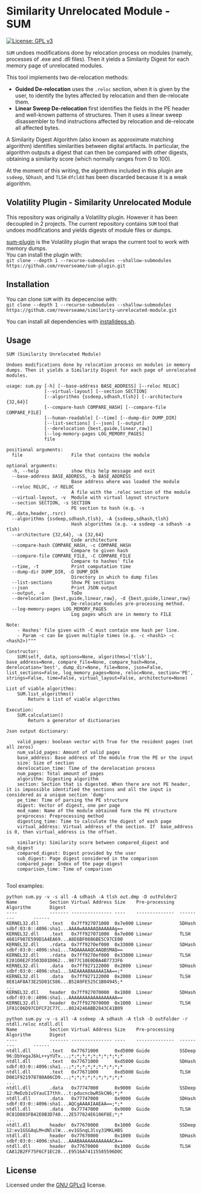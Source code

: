 # Similarity Unrelocated Module - SUM

[![License: GPL v3](https://img.shields.io/badge/License-GPLv3-blue.svg)](https://www.gnu.org/licenses/gpl-3.0)

`SUM` undoes modifications done by relocation process on modules (namely, processes of .exe and .dll files). Then it yields a Similarity Digest for each memory page of unrelocated modules.

This tool implements two de-relocation methods: 
- **Guided De-relocation** uses the `.reloc` section, when it is given by the user, to identify the bytes affected by relocation and then de-relocate them.
- **Linear Sweep De-relocation** first identifies the fields in the PE header and well-known patterns of structures. Then it uses a linear sweep disassembler to find instructions affected by relocation and de-relocate all affected bytes.

A Similarity Digest Algorithm (also known as approximate matching algorithm) identifies similarities between digital artifacts. In particular, the algorithm outputs a digest that can then be compared with other digests, obtaining a similarity score (which normally ranges from 0 to 100).

At the moment of this writing, the algorithms included in this plugin are `ssdeep`, `SDhash`, and `TLSH`
`dfcldd` has been discarded because it is a weak algorithm.

## Volatility Plugin - Similarity Unrelocated Module

This repository was originally a Volatility plugin. However it has been decoupled in 2 projects. The current repository contains `SUM` tool that undoes modifications and yields digests of module files or dumps.

[sum-plugin](https://github.com/reverseame/sum-plugin) is the Volatility plugin that wraps the current tool to work with memory dumps.\
You can install the plugin with:\
`git clone --depth 1 --recurse-submodules --shallow-submodules https://github.com/reverseame/sum-plugin.git`

## Installation

You can clone `SUM` with its depecencise with:\
`git clone --depth 1 --recurse-submodules --shallow-submodules https://github.com/reverseame/similarity-unrelocated-module.git`

You can install all dependencies with [installdeps.sh](installdeps.sh).

## Usage

```
SUM (Similarity Unrelocated Module)

Undoes modifications done by relocation process on modules in memory dumps. Then it yields a Similarity Digest for each page of unrelocated modules.

usage: sum.py [-h] [--base-address BASE_ADDRESS] [--reloc RELOC]
              [--virtual-layout] [--section SECTION]
              [--algorithms {ssdeep,sdhash,tlsh}] [--architecture {32,64}]
              [--compare-hash COMPARE_HASH] [--compare-file COMPARE_FILE]
              [--human-readable] [--time] [--dump-dir DUMP_DIR]
              [--list-sections] [--json] [--output]
              [--derelocation {best,guide,linear,raw}]
              [--log-memory-pages LOG_MEMORY_PAGES]
              file

positional arguments:
  file                  File that contains the module

optional arguments:
  -h, --help            show this help message and exit
  --base-address BASE_ADDRESS, -b BASE_ADDRESS
                        Base address where was loaded the module
  --reloc RELOC, -r RELOC
                        A file with the .reloc section of the module
  --virtual-layout, -v  Module with virtual layout structure
  --section SECTION, -s SECTION
                        PE section to hash (e.g. -s PE,.data,header,.rsrc)
  --algorithms {ssdeep,sdhash,tlsh}, -A {ssdeep,sdhash,tlsh}
                        Hash algorithms (e.g. -a ssdeep -a sdhash -a tlsh)
  --architecture {32,64}, -a {32,64}
                        Code architecture
  --compare-hash COMPARE_HASH, -c COMPARE_HASH
                        Compare to given hash
  --compare-file COMPARE_FILE, -C COMPARE_FILE
                        Compare to hashes' file
  --time, -t            Print computation time
  --dump-dir DUMP_DIR, -D DUMP_DIR
                        Directory in which to dump files
  --list-sections       Show PE sections
  --json                Print JSON output
  --output, -o          ToDo
  --derelocation {best,guide,linear,raw}, -d {best,guide,linear,raw}
                        De-relocate modules pre-processing method.
  --log-memory-pages LOG_MEMORY_PAGES
                        Log pages which are in memory to FILE

Note:
    - Hashes' file given with -C must contain one hash per line.
    - Param -c can be given multiple times (e.g. -c <hash1> -c <hash2>)"""

Constructor:
    SUM(self, data, options=None, algorithms=['tlsh'], base_address=None, compare_file=None, compare_hash=None, derelocation='best', dump_dir=None, file=None, json=False, list_sections=False, log_memory_pages=None, reloc=None, section='PE', strings=False, time=False, virtual_layout=False, architecture=None)

List of viable algorithms:
    SUM.list_algorithms()
        Return a list of viable algorithms

Execution:
    SUM.calculation()
        Return a generator of dictionaries

Json output dictionary:

    valid_pages: boolean vector with True for the resident pages (not all zeros)
    num_valid_pages: Amount of valid pages
    base_address: Base address of the module from the PE or the input
    size: Size of section
    derelocation_time: Time of the derelocation process
    num_pages: Total amount of pages
    algorithm: Digesting algorithm
    section: Section that is digested. When there are not PE header, it is impossible identified the sections and all the input is considered as a unique section 'dump'
    pe_time: Time of parsing the PE structure
    digest: Vector of digest, one per page
    mod_name: Name of the module obtained form the PE structure
    preprocess: Preprocessing method
    digesting_time: Time to calculate the digest of each page
    virtual_address: Virtual address of the section. If  base_address is 0, then virtual_address is the offset.

    similarity: Similarity score between compared_digest and sub_digest
    compared_digest: Digest provided by the user
    sub_digest: Page digest considered in the comparison
    compared_page: Index of the page digest
    comparison_time: Time of comparison


```
Tool examples:
```
python sum.py -v -s all -A sdhash -A tlsh out.dmp -D outFolder2 
Name            Section Virtual Address Size    Pre-processing  Algorithm       Digest
----            ------- --------------- ----    --------------  ---------       ------
KERNEL32.dll    .text   0x7ff927071000  0x7e000 Linear          SDHash          sdbf:03:0::4096:sha1...AAAAwAAAAAQAAAAAAg==
KERNEL32.dll    .text   0x7ff927071000  0x7e000 Linear          TLSH            4681F987E599D1A4EA69...A8E6BF0886BE5C97CE00
KERNEL32.dll    .rdata  0x7ff9270ef000  0x33000 Linear          SDHash          sdbf:03:0::4096:sha1...TAQAAAAAQCAAQBSMAQ==
KERNEL32.dll    .rdata  0x7ff9270ef000  0x33000 Linear          TLSH            E281D0E2F3503D01D062...9877C10E0DBA4B7733F6
KERNEL32.dll    .data   0x7ff927122000  0x2000  Linear          SDHash          sdbf:03:0::4096:sha1...SAEAAAABAAAAAIAA==;*
KERNEL32.dll    .data   0x7ff927122000  0x2000  Linear          TLSH            8E81AF8A73E25D01C586...B52A9FE525C1B84945;*
...
KERNEL32.dll    header  0x7ff927070000  0x1000  Linear          SDHash          sdbf:03:0::4096:sha1...AAAAAAAAAAAAAAAAAA==
KERNEL32.dll    header  0x7ff927070000  0x1000  Linear          TLSH            1F81C06D97CDFCF2C77C...8024246ABB2843C41B09

python sum.py -v -s all -A ssdeep -A sdhash -A tlsh -D outFolder -r ntdll.reloc ntdll.dll 
Name            Section Virtual Address Size    Pre-processing  Algorithm       Digest
----            ------- --------------- ----    --------------  ---------       ------
ntdll.dll       .text   0x77671000      0xd5000 Guide           SSDeep          96:DbYegaJ6kL++yYUTx...;*;*;*;*;*;*;*;*;*;*
ntdll.dll       .text   0x77671000      0xd5000 Guide           SDHash          sdbf:03:0::4096:sha1...;*;*;*;*;*;*;*;*;*;*
ntdll.dll       .text   0x77671000      0xd5000 Guide           TLSH            D081F921978780A06CD9...;*;*;*;*;*;*;*;*;*;*
...
ntdll.dll       .data   0x77747000      0x9000  Guide           SSDeep          12:MeDzb1vSYauCI7thh...t:pducncbwRSkCN6;*;*
ntdll.dll       .data   0x77747000      0x9000  Guide           SDHash          sdbf:03:0::4096:sha1...AQCgAAAAIAAEAA==;*;*
ntdll.dll       .data   0x77747000      0x9000  Guide           TLSH            0C81D803FB42E0B3D740...2E577824E6106F8E;*;*
...
ntdll.dll       header  0x77670000      0x1000  Guide           SSDeep          12:ev1GSGAqLM+dNlslW...ev1GSnqL3lsy31MKLHBS
ntdll.dll       header  0x77670000      0x1000  Guide           SDHash          sdbf:03:0::4096:sha1...AAABAAAAAAAAAAAACA==
ntdll.dll       header  0x77670000      0x1000  Guide           TLSH            CA812B2FF75F6CF1EC28...E9516A74115585596D0C

```


## License

Licensed under the [GNU GPLv3](LICENSE) license.
